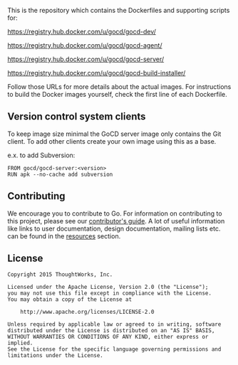 This is the repository which contains the Dockerfiles and supporting scripts for:

https://registry.hub.docker.com/u/gocd/gocd-dev/

https://registry.hub.docker.com/u/gocd/gocd-agent/

https://registry.hub.docker.com/u/gocd/gocd-server/

https://registry.hub.docker.com/u/gocd/gocd-build-installer/

Follow those URLs for more details about the actual images. For instructions to build the Docker images yourself, check
the first line of each Dockerfile.

## Version control system clients

To keep image size minimal the GoCD server image only contains the Git client. To add other clients create your own image using this as a base.

e.x. to add Subversion:
```
FROM gocd/gocd-server:<version>
RUN apk --no-cache add subversion
```


## Contributing

We encourage you to contribute to Go. For information on contributing to this project, please see our [contributor's guide](http://www.go.cd/contribute).
A lot of useful information like links to user documentation, design documentation, mailing lists etc. can be found in the [resources](http://www.go.cd/community/resources.html) section.

## License

```plain
Copyright 2015 ThoughtWorks, Inc.

Licensed under the Apache License, Version 2.0 (the "License");
you may not use this file except in compliance with the License.
You may obtain a copy of the License at

    http://www.apache.org/licenses/LICENSE-2.0

Unless required by applicable law or agreed to in writing, software
distributed under the License is distributed on an "AS IS" BASIS,
WITHOUT WARRANTIES OR CONDITIONS OF ANY KIND, either express or implied.
See the License for the specific language governing permissions and
limitations under the License.
```
